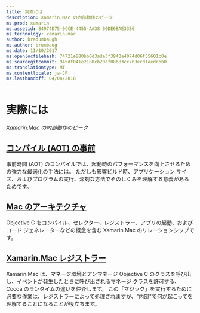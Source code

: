 ```yaml
---
title: 実際には
description: Xamarin.Mac の内部動作のピーク
ms.prod: xamarin
ms.assetid: 84974D75-0CCE-4455-AA38-00DE68AE33B6
ms.technology: xamarin-mac
author: bradumbaugh
ms.author: brumbaug
ms.date: 11/10/2017
ms.openlocfilehash: 74721e880bb0d3ada3f3940a4074d06f55601c0e
ms.sourcegitcommit: 945df041e2180cb20af08b83cc703ecd1aedc6b0
ms.translationtype: MT
ms.contentlocale: ja-JP
ms.lasthandoff: 04/04/2018
---
```

# <a name="under-the-hood"></a>実際には

_Xamarin.Mac の内部動作のピーク_

## <a name="ahead-of-time-compilation-aotaotmd"></a>[コンパイル (AOT) の事前](aot.md)

事前時間 (AOT) のコンパイルでは、起動時のパフォーマンスを向上させるための強力な最適化の手法には。 ただしも影響ビルド時、アプリケーション サイズ、およびプログラムの実行、深刻な方法でそのしくみを理解する意義があるためです。

## <a name="mac-architecturearchitecturemd"></a>[Mac のアーキテクチャ](architecture.md)

Objective C をコンパイル、セレクター、レジストラー、アプリの起動、およびコード ジェネレーターなどの概念を含む Xamarin.Mac のリレーションシップです。

## <a name="xamarinmac-registrarregistrarmd"></a>[Xamarin.Mac レジストラー](registrar.md)

Xamarin.Mac は、マネージ環境とアンマネージ Objective C のクラスを呼び出し、イベントが発生したときに呼び出されるマネージ クラスを許可する、Cocoa のランタイムの違いを仲介します。 この「マジック」を実行するために必要な作業は、レジストラーによって処理されますが、"内部"で何が起こってを理解することになることが役立ちます。

